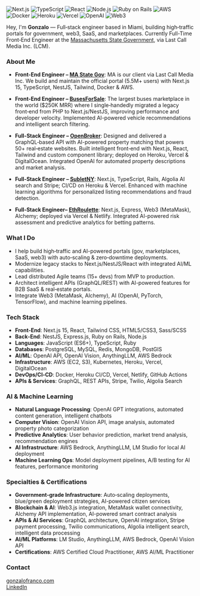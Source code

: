 <div align="start">
  
  ![Next.js](https://img.shields.io/badge/Next.js-000000?style=flat&logo=next.js&logoColor=white)
  ![TypeScript](https://img.shields.io/badge/TypeScript-007ACC?style=flat&logo=typescript&logoColor=white)
  ![React](https://img.shields.io/badge/React-20232A?style=flat&logo=react&logoColor=61DAFB)
  ![Node.js](https://img.shields.io/badge/Node.js-43853D?style=flat&logo=node.js&logoColor=white)
  ![Ruby on Rails](https://img.shields.io/badge/Ruby_on_Rails-CC0000?style=flat&logo=ruby-on-rails&logoColor=white)
  ![AWS](https://img.shields.io/badge/Amazon_AWS-232F3E?style=flat&logo=amazon-aws&logoColor=white)
  ![Docker](https://img.shields.io/badge/Docker-2496ED?style=flat&logo=docker&logoColor=white)
  ![Heroku](https://img.shields.io/badge/Heroku-430098?style=flat&logo=heroku&logoColor=white)
  ![Vercel](https://img.shields.io/badge/Vercel-000000?style=flat&logo=vercel&logoColor=white)
  ![OpenAI](https://img.shields.io/badge/OpenAI-412991?style=flat&logo=openai&logoColor=white)
  ![Web3](https://img.shields.io/badge/Web3-F16822?style=flat&logo=web3.js&logoColor=white)

</div>

Hey, I'm **Gonzalo** — Full‑stack engineer based in Miami, building high‑traffic portals for government, web3, SaaS, and marketplaces. Currently Full-Time Front‑End Engineer at the [Massachusetts State Government](https://my.mass.gov), via Last Call Media Inc. (LCM).

### About Me

- **Front-End Engineer – [MA State Gov](https://my.mass.gov)**: MA is our client via Last Call Media Inc. We build and maintain the official portal (5.5M+ users) with Next.js 15, TypeScript, NestJS, Tailwind, Docker & AWS.

- **Front-End Engineer – [BusesForSale](https://busesforsale.com)**: The largest buses marketplace in the world ($250K MRR) where I single‑handedly migrated a legacy front‑end from PHP to Next.js/NestJS, improving performance and developer velocity. Implemented AI-powered vehicle recommendations and intelligent search filtering.

- **Full-Stack Engineer – [OpenBroker](https://openbroker.com)**: Designed and delivered a GraphQL‑based API with AI-powered property matching that powers 50+ real‑estate websites. Built intelligent front‑end with Next.js, React, Tailwind and custom component library; deployed on Heroku, Vercel & DigitalOcean. Integrated OpenAI for automated property descriptions and market analysis.

- **Full‑Stack Engineer – [SubletNY](https://subletny.com)**: Next.js, TypeScript, Rails, Algolia AI search and Stripe; CI/CD on Heroku & Vercel. Enhanced with machine learning algorithms for personalized listing recommendations and fraud detection.

- **Full‑Stack Engineer– [EthRoulette](https://eth-roulette.com)**: Next.js, Express, Web3 (MetaMask), Alchemy; deployed via Vercel & Netlify. Integrated AI-powered risk assessment and predictive analytics for betting patterns.

### What I Do

- I help build high‑traffic and AI-powered portals (gov, marketplaces, SaaS, web3) with auto‑scaling & zero‑downtime deployments.
- Modernize legacy stacks to Next.js/NestJS/React with integrated AI/ML capabilities.
- Lead distributed Agile teams (15+ devs) from MVP to production.
- Architect intelligent APIs (GraphQL/REST) with AI-powered features for B2B SaaS & real‑estate portals.
- Integrate Web3 (MetaMask, Alchemy), AI (OpenAI, PyTorch, TensorFlow), and machine learning pipelines.

### Tech Stack

- **Front‑End**: Next.js 15, React, Tailwind CSS, HTML5/CSS3, Sass/SCSS
- **Back‑End**: NestJS, Express.js, Ruby on Rails, Node.js
- **Languages**: JavaScript (ES6+), TypeScript, Ruby
- **Databases**: PostgreSQL, MySQL, Redis, MongoDB, PostGIS
- **AI/ML**: OpenAI API, OpenAI Vision, AnythingLLM, AWS Bedrock
- **Infrastructure**: AWS (EC2, S3), Kubernetes, Heroku, Vercel, DigitalOcean
- **DevOps/CI‑CD**: Docker, Heroku CI/CD, Vercel, Netlify, GitHub Actions
- **APIs & Services**: GraphQL, REST APIs, Stripe, Twilio, Algolia Search


### AI & Machine Learning

- **Natural Language Processing**: OpenAI GPT integrations, automated content generation, intelligent chatbots
- **Computer Vision**: OpenAI Vision API, image analysis, automated property photo categorization
- **Predictive Analytics**: User behavior prediction, market trend analysis, recommendation engines
- **AI Infrastructure**: AWS Bedrock, AnythingLLM, LM Studio for local AI deployment
- **Machine Learning Ops**: Model deployment pipelines, A/B testing for AI features, performance monitoring

### Specialties & Certifications

- **Government‑grade Infrastructure**: Auto‑scaling deployments, blue/green deployment strategies, AI-powered citizen services
- **Blockchain & AI**: Web3.js integration, MetaMask wallet connectivity, Alchemy API implementation, AI-powered smart contract analysis
- **APIs & AI Services**: GraphQL architecture, OpenAI integration, Stripe payment processing, Twilio communications, Algolia intelligent search, intelligent data processing
- **AI/ML Platforms**: LM Studio, AnythingLLM, AWS Bedrock, OpenAI Vision API
- **Certifications**: AWS Certified Cloud Practitioner, AWS AI/ML Practitioner

### Contact

[gonzalofranco.com](https://www.gonzalofranco.com)  
[LinkedIn](https://linkedin.com/in/gfrancomontero)
